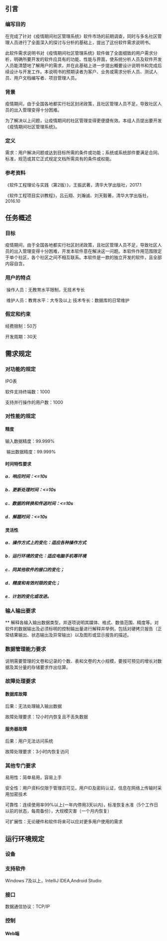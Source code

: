 ## 引言

### 编写目的

​		在完成了针对《疫情期间社区管理系统》软件市场的前期调查，同时与多名社区管理人员进行了全面深入的探讨与分析的基础上，提出了这份软件需求说明书。

​		此软件需求说明书对《疫情期间社区管理系统》软件做了全面细致的用户需求分析，明确所要开发的软件应具有的功能、性能与界面，使系统分析人员及软件开发人员能清楚地了解用户的需求，并在此基础上进一步提出概要设计说明书和完成后续设计与开发工作。本说明书的预期读者为客户、业务或需求分析人员、测试人员、用户文档编写者、项目管理人员。

### 背景  

​		疫情期间，由于全国各地都实行社区封闭政策，且社区管理人员不足，导致社区人员的出入管理变得十分困难。

​		为了解决以上问题，让疫情期间的社区管理变得更便捷有效。本组人员提出要开发《疫情期间社区管理系统》。

### 定义

​		需求：用户解决问题或达到目标所需的条件或功能；系统或系统部件要满足合同、标准，规范或其它正式规定文档所需具有的条件或权能。

###  参考资料

   《软件工程理论与实践（第2版）》，王振武著，清华大学出版社，2017.1

​	《软件工程项目实训教程》，吕云翔、刘瀚诚、刘天毅著，清华大学出版社，2016.10 

## 任务概述

### 目标

​		疫情期间，由于全国各地都实行社区封闭政策，且社区管理人员不足，导致社区人员的出入管理变得十分困难，开发本软件意在解决这一问题。本软件作用范围限定于单个社区，各个社区之间不相互联系。本软件是一款的独立开发的软件，且全部内容自含。

### 用户的特点

​		操作人员：无教育水平限制，无技术专长

​		维护人员：教育水平：大专及以上  技术专长：数据库的日常维护

### 假定和约束

 经费限制：50万

开发周期：30天

## 需求规定

###   对功能的规定

   IPO表

软件支持终端数：1000

支持并行操作的用户数：1000

###  对性能的规定

####   精度 

   输入数据精度：99.999%

​	输出数据精度：99.999%

####  时间特性要求 

#####   a．响应时间：<=10s

#####   b．更新处理时间：<=10s

#####   c．数据的转换和传送时间：<=10s

#####   d．解题时间：<=10s

####   灵活性 

#####   a．操作方式上的变化：适应各种操作方式

#####   b．运行环境的变化：适应电脑手机等环境

#####   c．同其他软件的接口的变化；

#####   d．精度和有效时限的变化；

#####   e．计划的变化或改进。 

### 输人输出要求

**  解释各输入输出数据类型，并逐项说明其媒体、格式、数值范围、精度等。对软件的数据输出及必须标明的控制输出量进行解释并举例，包括对硬拷贝报告（正常结果输出、状态输出及异常输出）以及图形或显示报告的描述。

###  数据管理能力要求

  说明需要管理的文卷和记录的个数、表和文卷的大小规模，要按可预见的增长对数据及其分量的存储要求作出估算。 

### 故障处理要求

#### 数据库故障

后果：无法处理输入输出数据

故障处理要求：12小时内恢复且不丢失数据

#### 服务器故障

后果：用户无法访问系统

故障处理要求：3小时内恢复访问

###  其他专门要求

易用性：简单易用，容易上手

 安全性：用户资料仅限于管理员可见，用户ID及密码认证，信息在网络上传输时采用加密技术

可靠性：连续使用率99%以上(一年内停用3天以内)，标准恢复水准（5个工作日以前的状态，每周备份），大规模灾害（一个月内恢复） 

可扩展性：无论硬件和软件将来可以应对更多用户使用的需求

## 运行环境规定

### 设备

  

### 支持软件

  Windows 7及以上，IntelliJ IDEA,Android Studio

### 接口



数据通信协议：TCP/IP

### 控制

#### 	Web端

​			

​			